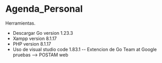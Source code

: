 # Agenda_Personal

Herramientas.
- Descargar Go version 1.23.3
- Xampp version 8.1.17
- PHP version 8.1.17
- Uso de visual studio code 1.83.1
-- Extencion de Go Team at Google
pruebas --> POSTAM web



